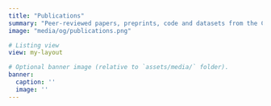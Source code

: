 ```yaml
---
title: "Publications"
summary: "Peer-reviewed papers, preprints, code and datasets from the Chini Lab."
image: "media/og/publications.png"

# Listing view
view: my-layout

# Optional banner image (relative to `assets/media/` folder).
banner:
  caption: ''
  image: ''
---
```


